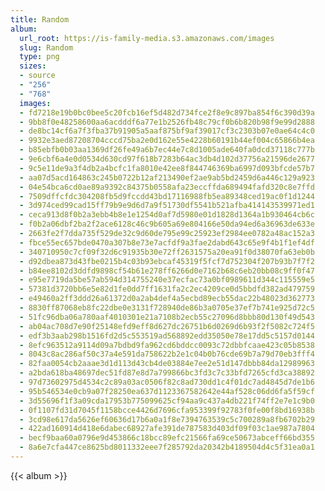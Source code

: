```yaml
---
title: Random
album:
  url_root: https://is-family-media.s3.amazonaws.com/images
  slug: Random
  type: png
  sizes:
  - source
  - "256"
  - "768"
  images:
  - fd7218e19b0bc0bee5c20fcb16ef5d482d734fce2f8e9c897ba854f6c390d39a
  - 9bb8f0e48258600aa6acdddf6a77e1b2526fb48c79cf0b6b820b98f9e99d2888
  - de8bc14cf6a7f3fba37b91905a5aaf875bf9af39017cf3c2303b07e0ae64c4c0
  - 9932e3aed87208704cccd75ba2e0d162e55e4228b60191b44ef004c65866b4ea
  - b85ebfb0b03aa1369df26fe49a6b7ec44e7c8d1005ade640fa0dcd37118c777b
  - 9e6cbf6a4e0d0534d630cd97f618b7283b64ac3db4d102d37756a21596de2677
  - 9c5e11de9a3f4db2a4bcfc1fa8010e42ee8f844746369ba6997d093bfcde57b7
  - aa07d5acd164863c245b0722b12af213490ef2ae9ab5bd2459d6a446c129a923
  - 04e54bca6cd0ae89a9392c84375b0558afa23eccffda689494fafd320c8e7ffd
  - 7509dffcfdc304208fb5d9fccdd43bd17116988fb5ea89348ced19ac0f1d1244
  - 3d974ced99cad15ff79b9e9d6d7a9f51730df5541b521afba414143539971ed1
  - ceca913d8f0b2a3ebb4b8e1e1254d0af7d5980e01d1828d1364a1b930464cb6c
  - f0b2a06dbf2ba2f2ace6128c46c9b605a69e804166e50da94ed6a36963de633e
  - 2663fe2f7dda735f529de32c9d60de795e99c25923ef2984ee0782a48ac152a3
  - fbce55ec657bde0470a307b8e73e7acfdf9a3fae2dabd643c65e9f4b1f1ef4df
  - 340710950c7cf09f32d6c91935b30e72ff2631575a20ea91f0d38070fa63eb0b
  - d92dbea873d43fbe0215b4c03b93ebcaf45319f5fcf7d752304f207b93b7f7f2
  - b84ee8102d3ddfd9898cf54b61e278ff6266d0e7162b68c6eb20bb08c9ff0f47
  - e95e7719da5be57ab594d314755240e37ecfac73a0bf0989611d344c115559e5
  - 57381d3720bb6e5e82d1fe0dd7ff1631fa2c2ec4209ce0d5bbdfd382ad479759
  - e49460a2ff3ddd26a61372d0a2ab4def4a5ecbd89ecb55dac22b48023d362773
  - 8830ff87068eb8fc22dbe0e3131f728940de86b3a0705e37ef7b741e925d72c5
  - 51fc96dba06a780aaf4010301e21a7108b2ecb55c27096d8bbb80d130f49d543
  - ab04ac708d7e90f25148efd9eff8d627dc26751b6d0269d6b93f2f5082c724f5
  - edf3b3aab298b1516fd2d5c553519ad568892edd35050e78e17dd5c5157d0144
  - 8efc963512a9114d09a7bdbd9fa962cd6bddcc0093c72dbbfcaae423c05b8538
  - 8043c8ac286af50c37a4e591da758622b2e1c04b0b76cde69b7a79d70eb3fff4
  - 82faa0054cb2aaae3d1d113d43cb4de03884e7ee2e51d147dbbb84da12989963
  - a2bda618ba48697dec51fd87e8d7a799866bc3fd3c7c33bfd7265cfd3ca38892
  - 97d73602975d4534c2c89a03ac0506f82c8ad730dd1c4f01dc7ad4845d7de1b6
  - 95b546534e0cb9a07f28250ea637d1123367582642e44af528c06dd6fa5f59cf
  - 3d55696f1f3a09cda17953b775099625cf94aa9c437a4db221f74ff2e7e1c9b0
  - 0f1107fd31d7045f1158bcce4426d7696cfa953399f92783f0fe00f8bd16938b
  - 3cd98e617da5626ef60636d17b6a0a1f8e7394763539c5c700289a8fb6702b29
  - 422ad160914d418e6dabec68927afe391de787583d403df09f03c1ae987a7804
  - becf9baa60a0796e9d453866c18bcc89efc21566fa69ce50673abceff66bd355
  - 8a6e7cfa447ce8625bd8011332eee7f285792da20342b4189504d4c5f31ea0a1
---
```

{{< album >}}

